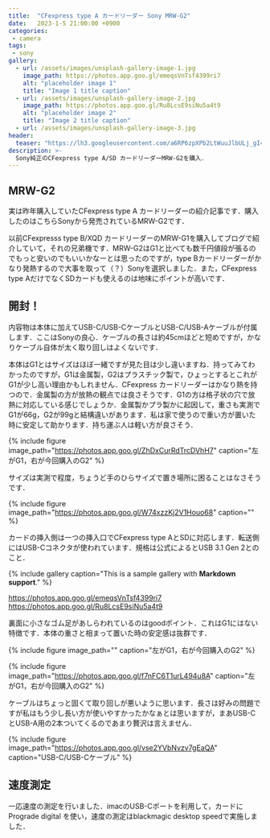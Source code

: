 ```yaml
---
title:  "CFexpress type A カードリーダー Sony MRW-G2"
date:   2023-1-5 21:00:00 +0900
categories: 
 - camera
tags:
 - sony
gallery:
  - url: /assets/images/unsplash-gallery-image-1.jpg
    image_path: https://photos.app.goo.gl/emeqsVnTsf4399ri7
    alt: "placeholder image 1"
    title: "Image 1 title caption"
  - url: /assets/images/unsplash-gallery-image-2.jpg
    image_path: https://photos.app.goo.gl/Ru8LcsE9siNu5a4t9
    alt: "placeholder image 2"
    title: "Image 2 title caption"
  - url: /assets/images/unsplash-gallery-image-3.jpg
header:
  teaser: "https://lh3.googleusercontent.com/a6RP6zpXPb2LtWuuJlbULj_gI4FTbKQfGV4dNfFMWDJovLy_VDSQyHb3ZXQel_VvE644jZDR4EIQt8dXP4il6DMgz1f8zAPew0cPgKaf6RLy6benKIVVw_Awq6mmV5m0iaLwsCKl=s0"
description: >-
  Sony純正のCFexpress type A/SD カードリーダーMRW-G2を購入．
---
```


## MRW-G2

実は昨年購入していたCFexpress type A カードリーダーの紹介記事です．購入したのはこちらSonyから発売されているMRW-G2です．


以前CFexpresss type B/XQD カードリーダーのMRW-G1を購入してブログで紹介していて，それの兄弟機です．MRW-G2はG1と比べても数千円値段が張るのでもっと安いのでもいいかなーとは思ったのですが，type Bカードリーダーがかなり発熱するので大事を取って（？）Sonyを選択しました．また，CFexpress type AだけでなくSDカードも使えるのは地味にポイントが高いです．


## 開封！

内容物は本体に加えてUSB-C/USB-CケーブルとUSB-C/USB-Aケーブルが付属します．ここはSonyの良心．ケーブルの長さは約45cmほどと短めですが，かなりケーブル自体が太く取り回しはよくないです．




本体はG1とはサイズはほぼ一緒ですが見た目は少し違いますね．持ってみてわかったのですが，G1は金属製，G2はプラスチック製で，ひょっとするとこれがG1が少し高い理由かもしれません．CFexpress カードリーダーはかなり熱を持つので．金属製の方が放熱の観点では良さそうです．G1の方は格子状の穴で放熱に対応している感じでしょうか．金属製かプラ製かに起因して，重さも実測でG1が66g，G2が99gと結構違いがあります．私は家で使うので重い方が置いた時に安定して助かります．持ち運ぶ人は軽い方が良さそう．

{% include figure image_path="https://photos.app.goo.gl/ZhDxCurRdTrcDVhH7" caption="左がG1，右が今回購入のG2" %}


サイズは実測で程度，ちょうど手のひらサイズで置き場所に困ることはなさそうです．

{% include figure image_path="https://photos.app.goo.gl/W74xzzKj2V1Houo68" caption="" %}




カードの挿入側は一つの挿入口でCFexpress type AとSDに対応します．転送側にはUSB-Cコネクタが使われています．規格は公式によるとUSB 3.1 Gen 2とのこと．

{% include gallery caption="This is a sample gallery with **Markdown support**." %}

https://photos.app.goo.gl/emeqsVnTsf4399ri7
https://photos.app.goo.gl/Ru8LcsE9siNu5a4t9

裏面に小さなゴム足があしらわれているのはgoodポイント．これはG1にはない特徴です．本体の重さと相まって置いた時の安定感は抜群です．

{% include figure image_path="" caption="左がG1，右が今回購入のG2" %}

{% include figure image_path="https://photos.app.goo.gl/f7nFC6T1urL494u8A" caption="左がG1，右が今回購入のG2" %}


ケーブルはちょっと固くて取り回しが悪いように思います．長さは好みの問題ですが私はもう少し長い方が使いやすかったかなぁとは思いますが，まあUSB-CとUSB-A用の2本ついてくるのであまり贅沢は言えません．

{% include figure image_path="https://photos.app.goo.gl/vse2YVbNvzv7gEaQA" caption="USB-C/USB-Cケーブル" %}


## 速度測定

一応速度の測定を行いました．imacのUSB-Cポートを利用して，カードにPrograde digital を使い，速度の測定はblackmagic desktop speedで実施しました．








